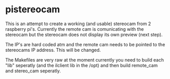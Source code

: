# pistereocam

This is an attempt to create a working (and usable) stereocam from 2 raspberry pi's.
Currently the remote cam is comunicating with the stereocam but the stereocam does not display its own preview (next step).

The IP's are hard coded atm and the remote cam needs to be pointed to the stereocams IP address.
This will be changed.

The Makefiles are very raw at the moment 
currently you need to build each "lib" seperatly (and the ilclient lib in the /opt)
and then build remote_cam and stereo_cam seperatly.

